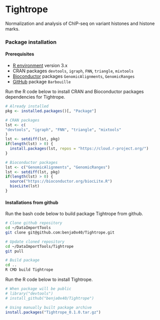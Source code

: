 Tightrope
================================================================================

Normalization and analysis of ChIP-seq on variant histones and histone marks.

### Package installation ###

#### Prerequisites ####

  - [R environment](https://www.r-project.org/) version 3.x
  - CRAN packages `devtools`, `igraph`, `FNN`, `triangle`, `mixtools`
  - [Bioconductor](http://www.bioconductor.org/) packages
    `GenomicAlignments`, `GenomicRanges`
  - [GitHub](https://github.com/benja0x40/) package `Barbouille`
  
Run the R code below to install CRAN and Bioconductor packages dependencies
for Tightrope.

```R
# Already installed
pkg <- installed.packages()[, "Package"]

# CRAN packages
lst <- c(
"devtools", "igraph", "FNN", "triangle", "mixtools"
)
lst <- setdiff(lst, pkg)
if(length(lst) > 0) {
  install.packages(lst, repos = "https://cloud.r-project.org/")
}

# Bioconductor packages
lst <- c("GenomicAlignments", "GenomicRanges")
lst <- setdiff(lst, pkg)
if(length(lst) > 0) {
  source("https://bioconductor.org/biocLite.R")
  biocLite(lst)
}
```

#### Installations from github ####

Run the bash code below to build package Tightrope from github.

```bash
# Clone github repository
cd ~/DataImportTools
git clone git@github.com:benja0x40/Tightrope.git

# Update cloned repository
cd ~/DataImportTools/Tightrope
git pull

# Build package
cd ..
R CMD build Tightrope
```
Run the R code below to install Tightrope.

```r
# When package will be public
# library("devtools")
# install_github("benja0x40/Tightrope")

# Using manually built package archive
install.packages("Tightrope_0.1.0.tar.gz")
```

